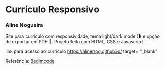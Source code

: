 # Currículo Responsivo
### Aline Nogueira
Site para currículo com responsividade, tema light/dark mode 🌗 e opção de exportar em PDF 📄. Projeto feito com HTML, CSS e Javascript. 

link para acesso ao curriculo
https://alinenog.github.io/ target= "_blank"

Referência: [Bedimcode](https://www.youtube.com/c/Bedimcode)
